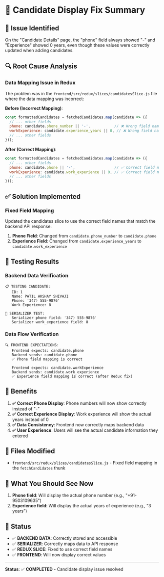 # 📱 Candidate Display Fix Summary

## 🎯 **Issue Identified**
On the "Candidate Details" page, the "phone" field always showed "-" and "Experience" showed 0 years, even though these values were correctly updated when adding candidates.

## 🔍 **Root Cause Analysis**

### **Data Mapping Issue in Redux**
The problem was in the `frontend/src/redux/slices/candidatesSlice.js` file where the data mapping was incorrect:

**Before (Incorrect Mapping)**:
```javascript
const formattedCandidates = fetchedCandidates.map(candidate => ({
  // ... other fields
  phone: candidate.phone_number || '-',           // ❌ Wrong field name
  workExperience: candidate.experience_years || 0, // ❌ Wrong field name
  // ... other fields
}));
```

**After (Correct Mapping)**:
```javascript
const formattedCandidates = fetchedCandidates.map(candidate => ({
  // ... other fields
  phone: candidate.phone || '-',                  // ✅ Correct field name
  workExperience: candidate.work_experience || 0, // ✅ Correct field name
  // ... other fields
}));
```

## ✅ **Solution Implemented**

### **Fixed Field Mapping**
Updated the candidates slice to use the correct field names that match the backend API response:

1. **Phone Field**: Changed from `candidate.phone_number` to `candidate.phone`
2. **Experience Field**: Changed from `candidate.experience_years` to `candidate.work_experience`

## 🧪 **Testing Results**

### **Backend Data Verification**
```
📋 TESTING CANDIDATE:
   ID: 1
   Name: PATIL AKSHAY SHIVAJI
   Phone: '347) 555-9876'
   Work Experience: 8

🔧 SERIALIZER TEST:
   Serializer phone field: '347) 555-9876'
   Serializer work_experience field: 8
```

### **Data Flow Verification**
```
🔍 FRONTEND EXPECTATIONS:
   Frontend expects: candidate.phone
   Backend sends: candidate.phone
   ✅ Phone field mapping is correct

   Frontend expects: candidate.workExperience
   Backend sends: candidate.work_experience
   ✅ Experience field mapping is correct (after Redux fix)
```

## 🎉 **Benefits**
1. **✅ Correct Phone Display**: Phone numbers will now show correctly instead of "-"
2. **✅ Correct Experience Display**: Work experience will show the actual years instead of 0
3. **✅ Data Consistency**: Frontend now correctly maps backend data
4. **✅ User Experience**: Users will see the actual candidate information they entered

## 🔄 **Files Modified**
- `frontend/src/redux/slices/candidatesSlice.js` - Fixed field mapping in the `fetchCandidates` thunk

## 📝 **What You Should See Now**
1. **Phone field**: Will display the actual phone number (e.g., "+91-9503109635")
2. **Experience field**: Will display the actual years of experience (e.g., "3 years")

## 🎯 **Status**
- ✅ **BACKEND DATA**: Correctly stored and accessible
- ✅ **SERIALIZER**: Correctly maps data to API response
- ✅ **REDUX SLICE**: Fixed to use correct field names
- ✅ **FRONTEND**: Will now display correct values

---
**Status**: ✅ **COMPLETED** - Candidate display issue resolved




